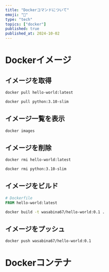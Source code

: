 ```yaml
---
title: "Dockerコマンドについて"
emoji: "🐋"
type: "tech"
topics: ["docker"]
published: true
published_at: 2024-10-02
---
```


# Dockerイメージ

## イメージを取得

```bash
docker pull hello-world:latest
```

```bash
docker pull python:3.10-slim
```

## イメージ一覧を表示

```bash
docker images
```

## イメージを削除

```bash
docker rmi hello-world:latest
```

```bash
docker rmi python:3.10-slim
```

## イメージをビルド

```Dockerfile
# Dockerfile
FROM hello-world:latest
```

```bash
docker build -t wasabina67/hello-world:0.1 .
```

## イメージをプッシュ

```bash
docker push wasabina67/hello-world:0.1
```

# Dockerコンテナ
